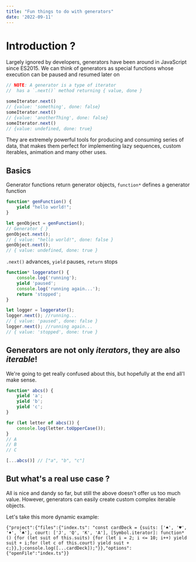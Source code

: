 ```yaml
---
title: "Fun things to do with generators"
date: '2022-09-11'
---
```

# Introduction ?

Largely ignored by developers, generators have been around in JavaScript since ES2015.
We can think of generators as special functions whose execution can be paused and resumed later on 

``` typescript
// NOTE: A generator is a type of iterator
//  has a `.next()` method returning { value, done }

someIterator.next()
// {value: 'something', done: false}
someIterator.next()
// {value: 'anotherThing', done: false}
someIterator.next()
// {value: undefined, done: true}
```

They are extremely powerful tools for producing and consuming series of data, that makes them perfect for implementing lazy sequences, custom iterables, animation and many other uses.

## Basics 

Generator functions return generator objects, `function*` defines a generator function

```typescript
function* genFunction() {
    yield "hello world!";
}

let genObject = genFunction();
// Generator { }
genObject.next();
// { value: "hello world!", done: false }
genObject.next();
// { value: undefined, done: true }
```

`.next()` advances, `yield` pauses, `return` stops

```typescript
function* loggerator() {
    console.log('running');
    yield 'paused';
    console.log('running again...');
    return 'stopped';
}

let logger = loggerator();
logger.next(); //running...
// { value: 'paused', done: false }
logger.next(); //running again...
// { value: 'stopped', done: true }
```

## Generators are not only _iterators_, they are also _iterable_!

We're going to get really confused about this, but hopefully at the end all'l make sense.

```typescript
function* abcs() {
    yield 'a';
    yield 'b';
    yield 'c';
}

for (let letter of abcs()) {
    console.log(letter.toUpperCase());
}
// A
// B
// C

[...abcs()] // ["a", "b", "c"]
```

## But what's a real use case ?

All is nice and dandy so far, but still the above doesn't offer us too much value.
However, generators can easily create custom complex iterable objects. 

Let's take this more dynamic example:
``` stackblitz-1
{"project":{"files":{"index.ts": "const cardDeck = {suits: ['♠', '♥', '♦', '♣'], court: ['J', 'Q', 'K', 'A'], [Symbol.iterator]: function* () {for (let suit of this.suits) {for (let i = 2; i <= 10; i++) yield suit + i;for (let c of this.court) yield suit + c;}},};console.log([...cardDeck]);"}},"options":{"openFile":"index.ts"}}
```
